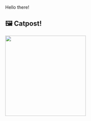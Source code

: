 Hello there!



## 🖼️ Catpost!

<sub>
    <img src="https://cdn2.thecatapi.com/images/b99.jpg" height="256">
</sub>

